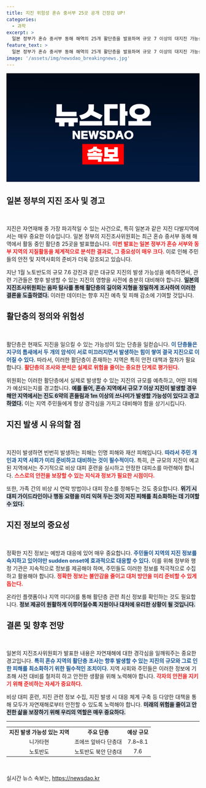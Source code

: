 ```yaml
---
title: 지진 위험성 혼슈 중서부 25곳 공개 긴장감 UP!
categories:
  - 과학
excerpt: >
  일본 정부가 혼슈 중서부 동해 해역의 25개 활단층을 발표하며 규모 7 이상의 대지진 가능성을 경고했습니다. 이 지역에서 발생할 경우, 진도 6약과 1m 이상의 쓰나미가 예상되며, 지진 전문가들은 심각한 재난의 징후를 알리고 있습니다.
feature_text: >
  일본 정부가 혼슈 중서부 동해 해역의 25개 활단층을 발표하며 규모 7 이상의 대지진 가능성을 경고했습니다. 이 지역에서 발생할 경우, 진도 6약과 1m 이상의 쓰나미가 예상되며, 지진 전문가들은 심각한 재난의 징후를 알리고 있습니다.
image: '/assets/img/newsdao_breakingnews.jpg'
---
```


<p><img src="/assets/img/newsdao_breakingnews.jpg" alt="ranknews 속보" /></p>

<h2 data-ke-size="size26">일본 정부의 지진 조사 및 경고</h2>

<p data-ke-size="size16">&nbsp;</p> 

<p>지진은 자연재해 중 가장 파괴적일 수 있는 사건으로, 특히 일본과 같은 지진 다발지역에서는 매우 중요한 이슈입니다. 일본 정부의 지진조사위원회는 최근 혼슈 중서부 동해 해역에서 활동 중인 활단층 25곳을 발표했습니다. <b><span style="color: #ee2323;">이번 발표는 일본 정부가 혼슈 서부와 동부 지역의 지질활동을 체계적으로 분석한 결과로, 그 중요성이 매우 크다.</span></b> 이로 인해 주민들의 안전 및 지역사회의 준비가 더욱 강조되고 있습니다. </p>

<p>지난 1월 노토반도의 규모 7.6 강진과 같은 대규모 지진의 발생 가능성을 예측하면서, 관련 기관들은 향후 발생할 수 있는 지진의 영향을 사전에 충분히 대비해야 합니다. <b><span style="background-color: #21538527;">일본의 지진조사위원회는 음파 탐사를 통해 활단층의 길이와 지형을 정밀하게 조사하여 이러한 결론을 도출하였다.</span></b> 이러한 데이터는 향후 지진 예측 및 피해 감소에 기여할 것입니다.</p>

<h2 data-ke-size="size26">활단층의 정의와 위험성</h2>

<p data-ke-size="size16">&nbsp;</p> 

<p>활단층은 현재도 지진을 일으킬 수 있는 가능성이 있는 단층을 일컫습니다. <b><span style="color: #1a5490;">이 단층들은 지구의 틈새에서 두 개의 암석이 서로 미끄러지면서 발생하는 힘이 쌓여 결국 지진으로 이어질 수 있다.</span></b> 따라서, 이러한 활단층이 존재하는 지역은 특히 안전 대책과 절차가 필요합니다. <b><span style="color: #ee2323;">활단층의 조사와 분석은 실제로 위험을 줄이는 중요한 단계로 평가된다.</span></b> </p>

<p>위원회는 이러한 활단층에서 실제로 발생할 수 있는 지진의 규모를 예측하고, 어떤 피해가 예상되는지를 경고합니다. <b><span style="background-color: #21538527;">예를 들어, 혼슈 지역에서 규모 7 이상 지진이 발생할 경우 해안 지역에서는 진도 6약의 흔들림과 1m 이상의 쓰나미가 발생할 가능성이 있다고 경고하였다.</span></b> 이는 지역 주민들에게 항상 경각심을 가지고 대비해야 함을 상기시킵니다. </p>

<h2 data-ke-size="size26">지진 발생 시 유의할 점</h2>

<p data-ke-size="size16">&nbsp;</p> 

<p>지진이 발생하면 빈번히 발생하는 피해는 인명 피해와 재산 피해입니다. <b><span style="color: #1a5490;">따라서 주민 개인과 지역 사회가 미리 준비하고 대비하는 것이 필수적이다.</span></b> 특히, 큰 규모의 지진이 예고된 지역에서는 주기적으로 비상 대피 훈련을 실시하고 안정한 대피소를 마련해야 합니다. <b><span style="color: #ee2323;">스스로의 안전을 보장할 수 있는 지식과 정보가 필요한 시점이다.</span></b> </p>

<p>또한, 가족 간의 비상 시 연락 방법이나 대피 장소를 정해두는 것도 중요합니다. <b><span style="background-color: #21538527;">위기 시 대피 가이드라인이나 행동 요령을 미리 익혀 두는 것이 지진 피해를 최소화하는 데 기여할 수 있다.</span></b> </p>

<h2 data-ke-size="size26">지진 정보의 중요성</h2>

<p data-ke-size="size16">&nbsp;</p> 

<p>정확한 지진 정보는 예방과 대응에 있어 매우 중요합니다. <b><span style="color: #1a5490;">주민들이 지역의 지진 정보를 숙지하고 있어야만 sudden onset에 효과적으로 대응할 수 있다.</span></b> 이를 위해 정부와 행정 기관은 지속적으로 정보를 제공해야 하며, 주민들도 이러한 정보를 적극적으로 수집하고 활용해야 합니다. <b><span style="color: #ee2323;">정확한 정보는 불안감을 줄이고 대처 방안을 미리 준비할 수 있게 돕는다.</span></b> </p>

<p>온라인 플랫폼이나 지역 미디어를 통해 활단층 관련 최신 정보를 확인하는 것도 필요합니다. <b><span style="background-color: #21538527;">정보 제공이 원활하게 이루어질수록 지원이나 대처에 유리한 상황이 될 것입니다.</span></b> </p>

<h2 data-ke-size="size26">결론 및 향후 전망</h2>

<p data-ke-size="size16">&nbsp;</p> 

<p>일본의 지진조사위원회가 발표한 내용은 자연재해에 대한 경각심을 일깨워주는 중요한 경고입니다. <b><span style="color: #1a5490;">특히 혼슈 지역의 활단층 조사는 향후 발생할 수 있는 지진의 규모와 그로 인한 피해를 최소화하기 위한 필수적인 조치이다.</span></b> 지역 사회와 주민들은 이러한 정보에 기초해 사전 대비를 철저히 하고 안전한 생활을 위해 노력해야 합니다. <b><span style="color: #ee2323;">각자의 안전을 지키기 위해 준비하는 자세가 중요하다.</span></b> </p>

<p>비상 대피 훈련, 지진 관련 정보 수집, 지진 발생 시 대응 체계 구축 등 다양한 대책을 통해 모두가 자연재해로부터 안전할 수 있도록 노력해야 합니다. <b><span style="background-color: #21538527;">미래의 위험을 줄이고 안전한 삶을 보장하기 위해 우리의 역할은 매우 중요하다.</span></b> </p>

<hr>

<table style="width: 100%; border-collapse: collapse;">
<tr>
<td style="text-align: center; height: 17px;"><b>지진 발생 가능성 있는 지역</b></td>
<td style="text-align: center; height: 17px;"><b>주요 단층</b></td>
<td style="text-align: center; height: 17px;"><b>예상 규모</b></td>
</tr>
<tr>
<td style="text-align: center; height: 17px;">니가타현</td>
<td style="text-align: center; height: 17px;">조에쓰 앞바다 단층대</td>
<td style="text-align: center; height: 17px;">7.8~8.1</td>
</tr>
<tr>
<td style="text-align: center; height: 17px;">노토반도</td>
<td style="text-align: center; height: 17px;">노토반도 북안 단층대</td>
<td style="text-align: center; height: 17px;">7.6</td>
</tr>
</table> 

<p data-ke-size="size16">&nbsp;</p> 
실시간 뉴스 속보는, <a href="https://newsdao.kr" rel="dofollow">https://newsdao.kr</a>



